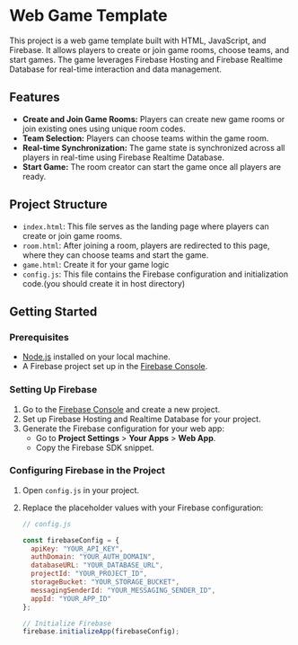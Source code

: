 # Web Game Template

This project is a web game template built with HTML, JavaScript, and Firebase. It allows players to create or join game rooms, choose teams, and start games. The game leverages Firebase Hosting and Firebase Realtime Database for real-time interaction and data management.

## Features

- **Create and Join Game Rooms:** Players can create new game rooms or join existing ones using unique room codes.
- **Team Selection:** Players can choose teams within the game room.
- **Real-time Synchronization:** The game state is synchronized across all players in real-time using Firebase Realtime Database.
- **Start Game:** The room creator can start the game once all players are ready.

## Project Structure

- `index.html`: This file serves as the landing page where players can create or join game rooms.
- `room.html`: After joining a room, players are redirected to this page, where they can choose teams and start the game.
- `game.html`: Create it for your game logic
- `config.js`: This file contains the Firebase configuration and initialization code.(you should create it in host directory)

## Getting Started

### Prerequisites

- [Node.js](https://nodejs.org/) installed on your local machine.
- A Firebase project set up in the [Firebase Console](https://console.firebase.google.com/).

### Setting Up Firebase

1. Go to the [Firebase Console](https://console.firebase.google.com/) and create a new project.
2. Set up Firebase Hosting and Realtime Database for your project.
3. Generate the Firebase configuration for your web app:
   - Go to **Project Settings** > **Your Apps** > **Web App**.
   - Copy the Firebase SDK snippet.

### Configuring Firebase in the Project

1. Open `config.js` in your project.
2. Replace the placeholder values with your Firebase configuration:

   ```javascript
   // config.js

   const firebaseConfig = {
     apiKey: "YOUR_API_KEY",
     authDomain: "YOUR_AUTH_DOMAIN",
     databaseURL: "YOUR_DATABASE_URL",
     projectId: "YOUR_PROJECT_ID",
     storageBucket: "YOUR_STORAGE_BUCKET",
     messagingSenderId: "YOUR_MESSAGING_SENDER_ID",
     appId: "YOUR_APP_ID"
   };

   // Initialize Firebase
   firebase.initializeApp(firebaseConfig);
